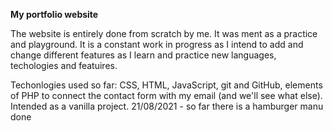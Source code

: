 **My portfolio website**

The website is entirely done from scratch by me.
It was ment as a practice and playground. It is a constant work in progress as I intend to add and change different features as I learn and practice new languages, techologies and featuires.

Techonlogies used so far: CSS, HTML, JavaScript, git and  GitHub, elements of PHP to connect the contact form with my email (and we'll see what else).
Intended as a vanilla project.
21/08/2021 - so far there is a hamburger manu done

<!-- this is to make a commit to check if pull request and mergin workeds -->


